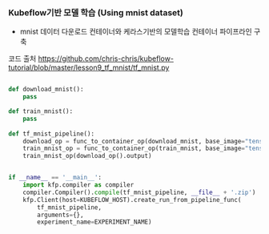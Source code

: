 ### Kubeflow기반 모델 학습 (Using mnist dataset)
- mnist 데이터 다운로드 컨테이너와 케라스기반의 모델학습 컨테이너 파이프라인 구축

코드 출처
https://github.com/chris-chris/kubeflow-tutorial/blob/master/lesson9_tf_mnist/tf_mnist.py

```python

def download_mnist():
    pass

def train_mnist():
    pass
    
def tf_mnist_pipeline():
    download_op = func_to_container_op(download_mnist, base_image="tensorflow/tensorflow")
    train_mnist_op = func_to_container_op(train_mnist, base_image="tensorflow/tensorflow")
    train_mnist_op(download_op().output)


if __name__ == '__main__':
    import kfp.compiler as compiler
    compiler.Compiler().compile(tf_mnist_pipeline, __file__ + '.zip')
    kfp.Client(host=KUBEFLOW_HOST).create_run_from_pipeline_func(
        tf_mnist_pipeline,
        arguments={},
        experiment_name=EXPERIMENT_NAME)
```

